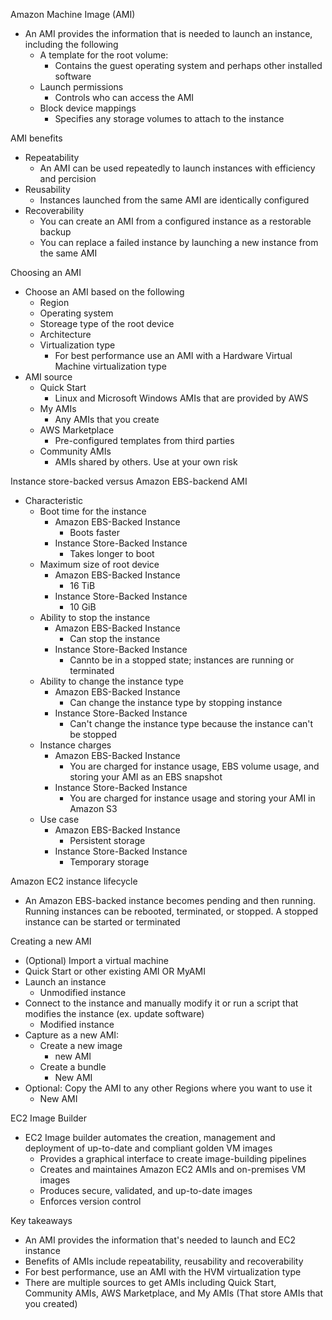 Amazon Machine Image (AMI)
- An AMI provides the information that is needed to launch an instance, including the following
	- A template for the root volume: 
		- Contains the guest operating system and perhaps other installed software 
	- Launch permissions
		- Controls who can access the AMI 
	- Block device mappings
		- Specifies any storage volumes to attach to the instance 

AMI benefits 
- Repeatability 
	- An AMI can be used repeatedly to launch instances with efficiency and percision 
- Reusability 
	- Instances launched from the same AMI are identically configured 
- Recoverability 
	- You can create an AMI from a configured instance as a restorable backup
	- You can replace a failed instance by launching a new instance from the same AMI 

Choosing an AMI 
- Choose an AMI based on the following
	- Region 
	- Operating system 
	- Storeage type of the root device 
	- Architecture
	- Virtualization type
		- For best performance use an AMI with a Hardware Virtual Machine virtualization type 
- AMI source
	- Quick Start
		- Linux and Microsoft Windows AMIs that are provided by AWS
	- My AMIs
		- Any AMIs that you create
	- AWS Marketplace
		- Pre-configured templates from third parties 
	- Community AMIs 
		- AMIs shared by others. Use at your own risk 

Instance store-backed versus Amazon EBS-backend AMI 
- Characteristic 
	- Boot time for the instance
		- Amazon EBS-Backed Instance 
			- Boots faster
		- Instance Store-Backed Instance 
			- Takes longer to boot
	- Maximum size of root device
		- Amazon EBS-Backed Instance 
			- 16 TiB
		- Instance Store-Backed Instance 
			- 10 GiB
	- Ability to stop the instance
		- Amazon EBS-Backed Instance 
			- Can stop the instance 
		- Instance Store-Backed Instance 
			- Cannto be in a stopped state; instances are running or terminated
	- Ability to change the instance type 
		- Amazon EBS-Backed Instance 
			- Can change the instance type by stopping instance
		- Instance Store-Backed Instance 
			- Can't change the instance type because the instance can't be stopped
	- Instance charges
		- Amazon EBS-Backed Instance 
			- You are charged for instance usage, EBS volume usage, and storing your AMI as an EBS snapshot
		- Instance Store-Backed Instance 
			- You are charged for instance usage and storing your AMI in Amazon S3
	- Use case
		- Amazon EBS-Backed Instance 
			- Persistent storage
		- Instance Store-Backed Instance 
			- Temporary storage 

Amazon EC2 instance lifecycle 
- An Amazon EBS-backed instance becomes pending and then running. Running instances can be rebooted, terminated, or stopped. A stopped instance can be started or terminated

Creating a new AMI
- (Optional) Import a virtual machine 
- Quick Start or other existing AMI OR MyAMI
- Launch an instance
	- Unmodified instance 
- Connect to the instance and manually modify it or run a script that modifies the instance (ex. update software)
	- Modified instance
- Capture as a new AMI: 
	- Create a new image
		- new AMI
	- Create a bundle
		- New AMI 
- Optional: Copy the AMI to any other Regions where you want to use it 
	- New AMI 

EC2 Image Builder 
- EC2 Image builder automates the creation, management and deployment of up-to-date and compliant golden VM images
	- Provides a graphical interface to create image-building pipelines 
	- Creates and maintaines Amazon EC2 AMIs and on-premises VM images 
	- Produces secure, validated, and up-to-date images
	- Enforces version control 

Key takeaways 
- An AMI provides the information that's needed to launch and EC2 instance 
- Benefits of AMIs include repeatability, reusability and recoverability 
- For best performance, use an AMI with the HVM virtualization type 
- There are multiple sources to get AMIs including Quick Start, Community AMIs, AWS Marketplace, and My AMIs (That store AMIs that you created)

